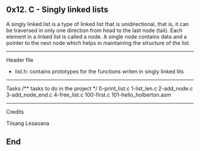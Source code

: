 0x12. C - Singly linked lists
-----

A singly linked list is a type of linked list that is unidirectional, that is, it can be traversed in only one direction from head to the last node (tail).
Each element in a linked list is called a node. A single node contains data and a pointer to the next node which helps in maintaining the structure of the list.

-----

Header file
* list.h: contains prototypes for the functions writen in singly linked lits
-----

Tasks
/** tasks to do in the project */
0-print_list.c
1-list_len.c
2-add_node.c
3-add_node_end.c
4-free_list.c
100-first.c
101-hello_holberton.asm

-----

Credits

Tiisang Lesaoana

End
-----
